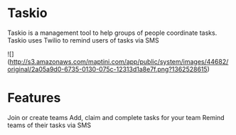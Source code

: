 Taskio
======

Taskio is a management tool to help groups of people coordinate tasks.  Taskio uses Twilio to remind users of tasks via SMS

![] (http://s3.amazonaws.com/maptini.com/app/public/system/images/44682/original/2a05a9d0-6735-0130-075c-12313d1a8e7f.png?1362528615)

Features
========
Join or create teams
Add, claim and complete tasks for your team
Remind teams of their tasks via SMS

